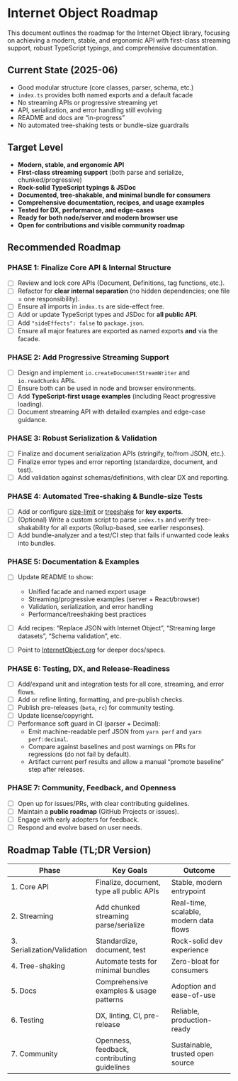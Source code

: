 # Internet Object Roadmap

This document outlines the roadmap for the Internet Object library, focusing on achieving a modern, stable, and ergonomic API with first-class streaming support, robust TypeScript typings, and comprehensive documentation.

## Current State (2025-06)

* Good modular structure (core classes, parser, schema, etc.)
* `index.ts` provides both named exports and a default facade
* No streaming APIs or progressive streaming yet
* API, serialization, and error handling still evolving
* README and docs are “in-progress”
* No automated tree-shaking tests or bundle-size guardrails

## Target Level

* **Modern, stable, and ergonomic API**
* **First-class streaming support** (both parse and serialize, chunked/progressive)
* **Rock-solid TypeScript typings & JSDoc**
* **Documented, tree-shakable, and minimal bundle for consumers**
* **Comprehensive documentation, recipes, and usage examples**
* **Tested for DX, performance, and edge-cases**
* **Ready for both node/server and modern browser use**
* **Open for contributions and visible community roadmap**

## Recommended Roadmap

### PHASE 1: Finalize Core API & Internal Structure

* [ ] Review and lock core APIs (Document, Definitions, tag functions, etc.).
* [ ] Refactor for **clear internal separation** (no hidden dependencies; one file = one responsibility).
* [ ] Ensure all imports in `index.ts` are side-effect free.
* [ ] Add or update TypeScript types and JSDoc for **all public API**.
* [ ] Add `"sideEffects": false` to `package.json`.
* [ ] Ensure all major features are exported as named exports **and** via the facade.

### PHASE 2: Add Progressive Streaming Support

* [ ] Design and implement `io.createDocumentStreamWriter` and `io.readChunks` APIs.
* [ ] Ensure both can be used in node and browser environments.
* [ ] Add **TypeScript-first usage examples** (including React progressive loading).
* [ ] Document streaming API with detailed examples and edge-case guidance.

### PHASE 3: Robust Serialization & Validation

* [ ] Finalize and document serialization APIs (stringify, to/from JSON, etc.).
* [ ] Finalize error types and error reporting (standardize, document, and test).
* [ ] Add validation against schemas/definitions, with clear DX and reporting.

### PHASE 4: Automated Tree-shaking & Bundle-size Tests

* [ ] Add or configure [size-limit](https://github.com/ai/size-limit) or [treeshake](https://www.npmjs.com/package/treeshake) for **key exports**.
* [ ] (Optional) Write a custom script to parse `index.ts` and verify tree-shakability for all exports (Rollup-based, see earlier responses).
* [ ] Add bundle-analyzer and a test/CI step that fails if unwanted code leaks into bundles.

### PHASE 5: Documentation & Examples

* [ ] Update README to show:

  * Unified facade and named export usage
  * Streaming/progressive examples (server + React/browser)
  * Validation, serialization, and error handling
  * Performance/treeshaking best practices
* [ ] Add recipes: “Replace JSON with Internet Object”, “Streaming large datasets”, “Schema validation”, etc.
* [ ] Point to [InternetObject.org](https://internetobject.org) for deeper docs/specs.

### PHASE 6: Testing, DX, and Release-Readiness

* [ ] Add/expand unit and integration tests for all core, streaming, and error flows.
* [ ] Add or refine linting, formatting, and pre-publish checks.
* [ ] Publish pre-releases (`beta`, `rc`) for community testing.
* [ ] Update license/copyright.
* [ ] Performance soft guard in CI (parser + Decimal):
  * Emit machine-readable perf JSON from `yarn perf` and `yarn perf:decimal`.
  * Compare against baselines and post warnings on PRs for regressions (do not fail by default).
  * Artifact current perf results and allow a manual “promote baseline” step after releases.

### PHASE 7: Community, Feedback, and Openness

* [ ] Open up for issues/PRs, with clear contributing guidelines.
* [ ] Maintain a **public roadmap** (GitHub Projects or issues).
* [ ] Engage with early adopters for feedback.
* [ ] Respond and evolve based on user needs.

## Roadmap Table (TL;DR Version)

| Phase                       | Key Goals                                   | Outcome                                |
| --------------------------- | ------------------------------------------- | -------------------------------------- |
| 1. Core API                 | Finalize, document, type all public APIs    | Stable, modern entrypoint              |
| 2. Streaming                | Add chunked streaming parse/serialize       | Real-time, scalable, modern data flows |
| 3. Serialization/Validation | Standardize, document, test                 | Rock-solid dev experience              |
| 4. Tree-shaking             | Automate tests for minimal bundles          | Zero-bloat for consumers               |
| 5. Docs                     | Comprehensive examples & usage patterns     | Adoption and ease-of-use               |
| 6. Testing                  | DX, linting, CI, pre-release                | Reliable, production-ready             |
| 7. Community                | Openness, feedback, contributing guidelines | Sustainable, trusted open source       |
